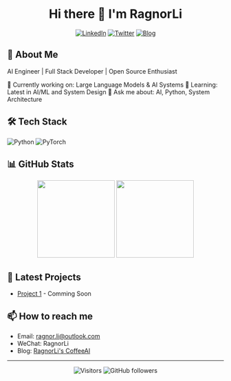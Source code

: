 <div align="center">
  
# Hi there 👋 I'm RagnorLi

[![LinkedIn](https://img.shields.io/badge/-LinkedIn-0077B5?style=for-the-badge&logo=linkedin&logoColor=white)](your_linkedin_url)
[![Twitter](https://img.shields.io/badge/-Twitter-1DA1F2?style=for-the-badge&logo=twitter&logoColor=white)](your_twitter_url)
[![Blog](https://img.shields.io/badge/-Blog-FF4088?style=for-the-badge&logo=hugo&logoColor=white)](your_blog_url)

</div>

## 🚀 About Me
AI Engineer | Full Stack Developer | Open Source Enthusiast

🔭 Currently working on: Large Language Models & AI Systems
🌱 Learning: Latest in AI/ML and System Design
💬 Ask me about: AI, Python, System Architecture

## 🛠️ Tech Stack
![Python](https://img.shields.io/badge/-Python-3776AB?style=flat-square&logo=python&logoColor=white)
![PyTorch](https://img.shields.io/badge/-PyTorch-EE4C2C?style=flat-square&logo=pytorch&logoColor=white)


## 📊 GitHub Stats
<div align="center">
  <img height="180em" src="https://github-readme-stats-git-masterrstaa-rickstaa.vercel.app/api?username=RagnorLi&show_icons=true&theme=dark&count_private=true&include_all_commits=true"/>
  <img height="180em" src="https://github-readme-stats-git-masterrstaa-rickstaa.vercel.app/api/top-langs/?username=RagnorLi&layout=compact&langs_count=8&theme=dark&hide=html,css"/>
</div>

## 🎯 Latest Projects
- [Project 1](link) - Comming Soon

## 📫 How to reach me
- Email: ragnor.li@outlook.com
- WeChat: RagnorLi
- Blog: [RagnorLi's CoffeeAI](link)

---
<div align="center">
  
![Visitors](https://visitor-badge.laobi.icu/badge?page_id=RagnorLi.RagnorLi)
![GitHub followers](https://img.shields.io/github/followers/RagnorLi?label=Follow&style=social)

</div>
